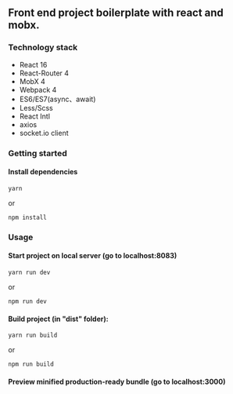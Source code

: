﻿## Front end project boilerplate with react and mobx.


### Technology stack

- React 16
- React-Router 4
- MobX 4
- Webpack 4
- ES6/ES7(async、await)
- Less/Scss
- React Intl
- axios
- socket.io client

### Getting started
#### Install dependencies

```
yarn
```
or
```
npm install
```

### Usage

#### Start project on local server (go to localhost:8083)

```
yarn run dev
```
or
```
npm run dev
```

#### Build project (in "dist" folder):

```
yarn run build
```
or
```
npm run build
```

#### Preview minified production-ready bundle (go to localhost:3000)

